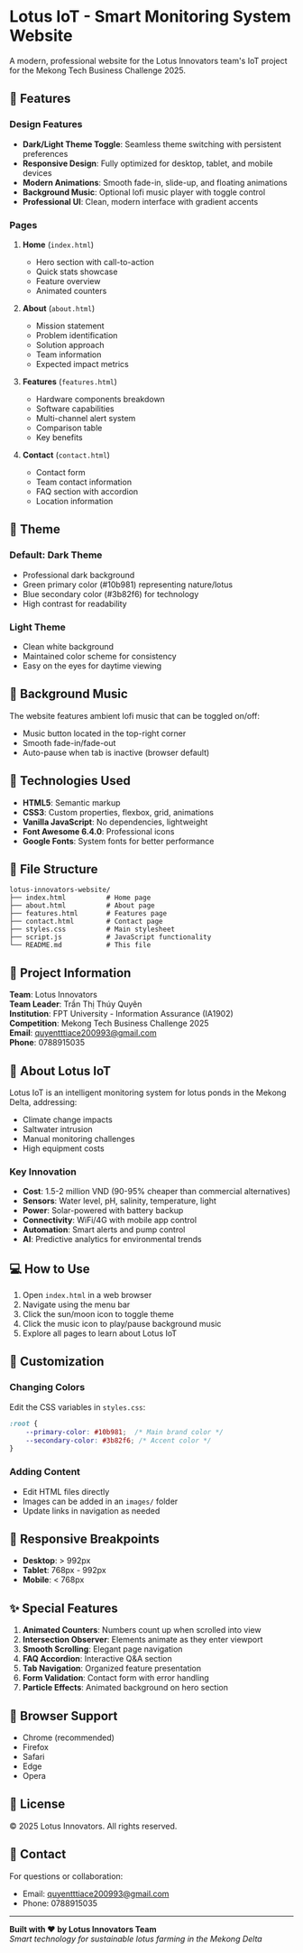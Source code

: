 # Lotus IoT - Smart Monitoring System Website

A modern, professional website for the Lotus Innovators team's IoT project for the Mekong Tech Business Challenge 2025.

## 🌸 Features

### Design Features
- **Dark/Light Theme Toggle**: Seamless theme switching with persistent preferences
- **Responsive Design**: Fully optimized for desktop, tablet, and mobile devices
- **Modern Animations**: Smooth fade-in, slide-up, and floating animations
- **Background Music**: Optional lofi music player with toggle control
- **Professional UI**: Clean, modern interface with gradient accents

### Pages
1. **Home** (`index.html`)
   - Hero section with call-to-action
   - Quick stats showcase
   - Feature overview
   - Animated counters

2. **About** (`about.html`)
   - Mission statement
   - Problem identification
   - Solution approach
   - Team information
   - Expected impact metrics

3. **Features** (`features.html`)
   - Hardware components breakdown
   - Software capabilities
   - Multi-channel alert system
   - Comparison table
   - Key benefits

4. **Contact** (`contact.html`)
   - Contact form
   - Team contact information
   - FAQ section with accordion
   - Location information

## 🎨 Theme

### Default: Dark Theme
- Professional dark background
- Green primary color (#10b981) representing nature/lotus
- Blue secondary color (#3b82f6) for technology
- High contrast for readability

### Light Theme
- Clean white background
- Maintained color scheme for consistency
- Easy on the eyes for daytime viewing

## 🎵 Background Music

The website features ambient lofi music that can be toggled on/off:
- Music button located in the top-right corner
- Smooth fade-in/fade-out
- Auto-pause when tab is inactive (browser default)

## 🚀 Technologies Used

- **HTML5**: Semantic markup
- **CSS3**: Custom properties, flexbox, grid, animations
- **Vanilla JavaScript**: No dependencies, lightweight
- **Font Awesome 6.4.0**: Professional icons
- **Google Fonts**: System fonts for better performance

## 📁 File Structure

```
lotus-innovators-website/
├── index.html          # Home page
├── about.html          # About page
├── features.html       # Features page
├── contact.html        # Contact page
├── styles.css          # Main stylesheet
├── script.js           # JavaScript functionality
└── README.md           # This file
```

## 🎯 Project Information

**Team**: Lotus Innovators  
**Team Leader**: Trần Thị Thúy Quyên  
**Institution**: FPT University - Information Assurance (IA1902)  
**Competition**: Mekong Tech Business Challenge 2025  
**Email**: quyentttiace200993@gmail.com  
**Phone**: 0788915035

## 🌱 About Lotus IoT

Lotus IoT is an intelligent monitoring system for lotus ponds in the Mekong Delta, addressing:
- Climate change impacts
- Saltwater intrusion
- Manual monitoring challenges
- High equipment costs

### Key Innovation
- **Cost**: 1.5-2 million VND (90-95% cheaper than commercial alternatives)
- **Sensors**: Water level, pH, salinity, temperature, light
- **Power**: Solar-powered with battery backup
- **Connectivity**: WiFi/4G with mobile app control
- **Automation**: Smart alerts and pump control
- **AI**: Predictive analytics for environmental trends

## 💻 How to Use

1. Open `index.html` in a web browser
2. Navigate using the menu bar
3. Click the sun/moon icon to toggle theme
4. Click the music icon to play/pause background music
5. Explore all pages to learn about Lotus IoT

## 🎨 Customization

### Changing Colors
Edit the CSS variables in `styles.css`:
```css
:root {
    --primary-color: #10b981;  /* Main brand color */
    --secondary-color: #3b82f6; /* Accent color */
}
```

### Adding Content
- Edit HTML files directly
- Images can be added in an `images/` folder
- Update links in navigation as needed

## 📱 Responsive Breakpoints

- **Desktop**: > 992px
- **Tablet**: 768px - 992px
- **Mobile**: < 768px

## ✨ Special Features

1. **Animated Counters**: Numbers count up when scrolled into view
2. **Intersection Observer**: Elements animate as they enter viewport
3. **Smooth Scrolling**: Elegant page navigation
4. **FAQ Accordion**: Interactive Q&A section
5. **Tab Navigation**: Organized feature presentation
6. **Form Validation**: Contact form with error handling
7. **Particle Effects**: Animated background on hero section

## 🔧 Browser Support

- Chrome (recommended)
- Firefox
- Safari
- Edge
- Opera

## 📄 License

© 2025 Lotus Innovators. All rights reserved.

## 🤝 Contact

For questions or collaboration:
- Email: quyentttiace200993@gmail.com
- Phone: 0788915035

---

**Built with ❤️ by Lotus Innovators Team**  
*Smart technology for sustainable lotus farming in the Mekong Delta*
